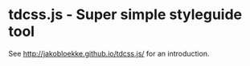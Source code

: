 tdcss.js - Super simple styleguide tool
================

See http://jakobloekke.github.io/tdcss.js/ for an introduction.
